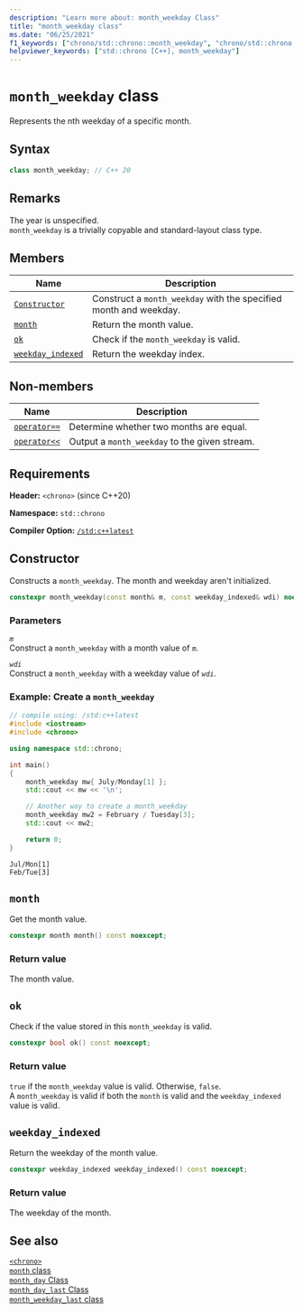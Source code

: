 ```yaml
---
description: "Learn more about: month_weekday Class"
title: "month_weekday class"
ms.date: "06/25/2021"
f1_keywords: ["chrono/std::chrono::month_weekday", "chrono/std::chrono::month_weekday::weekday", "chrono/std::chrono::month_weekday::month", "chrono/std::chrono::month_weekday::ok", "chrono/std::chrono::month_weekday::weekday_indexed"]
helpviewer_keywords: ["std::chrono [C++], month_weekday"]
---
```


# `month_weekday` class  

Represents the nth weekday of a specific month. 

## Syntax

```cpp
class month_weekday; // C++ 20
```

## Remarks

The year is unspecified.\
`month_weekday` is a trivially copyable and standard-layout class type.

## Members

|Name|Description|
|----------|-----------------|
| [`Constructor`](#month_weekday) | Construct a `month_weekday` with the specified month and weekday. |
| [`month`](#month) | Return the month value. |
| [`ok`](#ok) | Check if the `month_weekday` is valid. |
| [`weekday_indexed`](#weekday_indexed) | Return the weekday index. |

## Non-members

|Name|Description|
|----------|-----------------|
| [`operator==`](chrono-operators.md#op_eq_eq) | Determine whether two months are equal. |
| [`operator<<`](chrono-operators.md#op_left_shift) | Output a `month_weekday` to the given stream. |

## Requirements

**Header:** `<chrono>` (since C++20)

**Namespace:** `std::chrono`

**Compiler Option:** [`/std:c++latest`](../build/reference/std-specify-language-standard-version.md)

## <a name="month_weekday"></a> Constructor

Constructs a `month_weekday`. The month and weekday aren't initialized.

```cpp
constexpr month_weekday(const month& m, const weekday_indexed& wdi) noexcept;
```

### Parameters

*`m`*\
Construct a `month_weekday` with a month value of *`m`*.

*`wdi`*\
Construct a `month_weekday` with a weekday value of *`wdi`*.

### Example: Create a `month_weekday`

```cpp
// compile using: /std:c++latest
#include <iostream>
#include <chrono>

using namespace std::chrono;

int main()
{
    month_weekday mw{ July/Monday[1] };
    std::cout << mw << '\n';

    // Another way to create a month_weekday
    month_weekday mw2 = February / Tuesday[3];
    std::cout << mw2;

    return 0;
}
```

```output
Jul/Mon[1]
Feb/Tue[3]
```

## <a name="month"></a> `month`

 Get the month value.

```cpp
constexpr month month() const noexcept;
```

### Return value

The month value.

## <a name="ok"></a> `ok`

Check if the value stored in this `month_weekday` is valid.

```cpp
constexpr bool ok() const noexcept;
```

### Return value

`true` if the `month_weekday` value is valid. Otherwise, `false`.\
A `month_weekday` is valid if both the `month` is valid and the `weekday_indexed` value is valid.

## <a name="weekday_indexed"></a> `weekday_indexed`

 Return the weekday of the month value.

```cpp
constexpr weekday_indexed weekday_indexed() const noexcept;
```

### Return value

The weekday of the month.

## See also

[`<chrono>`](chrono.md)\
[`month` class](month-class.md)\
[`month_day` Class](month-day-class.md)\
[`month_day_last` Class](month-day-last-class.md)\
[`month_weekday_last` class](month-weekday-last-class.md)